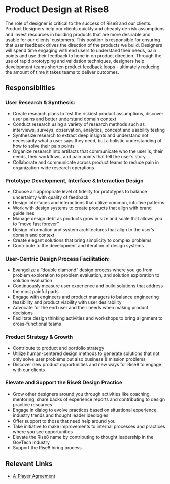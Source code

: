 # Product Design at Rise8
The role of designer is critical to the success of Rise8 and our clients. Product Designers help our clients quickly and cheaply de-risk assumptions and invest resources in building products that are more desirable and usable for our clients’ customers. This position is responsible for ensuring that user feedback drives the direction of the products we build. Designers will spend time engaging with end users to understand their needs, pain points and use their feedback to hone in on product direction. Through the use of rapid prototyping and validation techniques, designers help development teams shorten product feedback loops - ultimately reducing the amount of time it takes teams to deliver outcomes.

## Responsiblities

### User Research & Synthesis:
  * Create research plans to test the riskiest product assumptions, discover user pains and better understand domain context
  * Conduct research using a variety of research methods such as interviews, surveys, observation, analytics, concept and usability testing
  * Synthesize research to extract deep insights and understand not necessarily what a user says they need, but a holistic understanding of how to solve their pain points
  * Organize research into artifacts that communicate who the user is, their needs, their workflows, and pain points that tell the user’s story
  * Collaborate and communicate across product teams to reduce pain in organization-wide research operations

### Prototype Development, Interface & Interaction Design
  * Choose an appropriate level of fidelity for prototypes to balance uncertainty with quality of feedback
  * Design interfaces and interactions that utilize common, intuitive patterns
  * Work with design systems to create products that align with brand guidelines
  * Manage design debt as products grow in size and scale that allows you to “move fast forever”
  * Design information and system architectures that align to the user’s domain and context
  * Create elegant solutions that bring simplicity to complex problems
  * Contribute to the development and iteration of design systems

### User-Centric Design Process Facilitation:
  * Evangelize a “double diamond” design process where you go from problem exploration to problem evaluation, and solution exploration to solution evaluation
  * Continuously measure user experience and build solutions that address the most painful parts
  * Engage with engineers and product managers to balance engineering feasibility and product viability with user desirability
  * Advocate for the end user and their needs when making product decisions
  * Facilitate design thinking activities and workshops to bring alignment to cross-functional teams

### Product Strategy & Growth
  * Contribute to product and portfolio strategy
  * Utilize human-centered design methods to generate solutions that not only solve user problems but also business & mission problems
  * Discover new product opportunities and new ways for Rise8 to engage with our clients

### Elevate and Support the Rise8 Design Practice
  * Grow other designers around you through activities like coaching, mentoring, share backs of experience reports and contributing to design practice resources
  * Engage in dialog to evolve practices based on situational experience, industry trends and thought leader ideologies
  * Offer support to those that need help around you
  * Take initiative to make improvements to internal processes and practices where you see opportunities
  * Elevate the Rise8 name by contributing to thought leadership in the GovTech industry
  * Support the Rise8 hiring process

## Relevant Links
* [A-Player Agreement](https://docs.google.com/document/d/16WnBIjakMx9vOfV-C22MhkA-1F1ayMT9Ps2zzMj1tAo/edit#heading=h.q3hwr650xktk)
